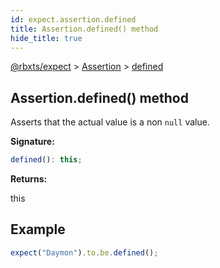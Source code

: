 ```yaml
---
id: expect.assertion.defined
title: Assertion.defined() method
hide_title: true
---
```


[@rbxts/expect](./expect.md) &gt; [Assertion](./expect.assertion.md) &gt; [defined](./expect.assertion.defined.md)

## Assertion.defined() method

Asserts that the actual value is a non `null` value.

**Signature:**

```typescript
defined(): this;
```
**Returns:**

this

## Example


```ts
expect("Daymon").to.be.defined();
```
